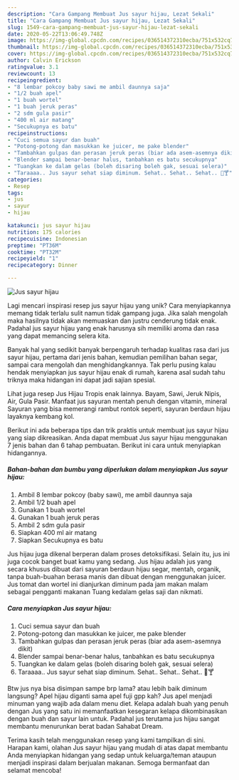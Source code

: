 ```yaml
---
description: "Cara Gampang Membuat Jus sayur hijau, Lezat Sekali"
title: "Cara Gampang Membuat Jus sayur hijau, Lezat Sekali"
slug: 1549-cara-gampang-membuat-jus-sayur-hijau-lezat-sekali
date: 2020-05-22T13:06:49.748Z
image: https://img-global.cpcdn.com/recipes/036514372310ecba/751x532cq70/jus-sayur-hijau-foto-resep-utama.jpg
thumbnail: https://img-global.cpcdn.com/recipes/036514372310ecba/751x532cq70/jus-sayur-hijau-foto-resep-utama.jpg
cover: https://img-global.cpcdn.com/recipes/036514372310ecba/751x532cq70/jus-sayur-hijau-foto-resep-utama.jpg
author: Calvin Erickson
ratingvalue: 3.1
reviewcount: 13
recipeingredient:
- "8 lembar pokcoy baby sawi me ambil daunnya saja"
- "1/2 buah apel"
- "1 buah wortel"
- "1 buah jeruk peras"
- "2 sdm gula pasir"
- "400 ml air matang"
- "Secukupnya es batu"
recipeinstructions:
- "Cuci semua sayur dan buah"
- "Potong-potong dan masukkan ke juicer, me pake blender"
- "Tambahkan gulpas dan perasan jeruk peras (biar ada asem-asemnya dikit)"
- "Blender sampai benar-benar halus, tanbahkan es batu secukupnya"
- "Tuangkan ke dalam gelas (boleh disaring boleh gak, sesuai selera)"
- "Taraaaa.. Jus sayur sehat siap diminum. Sehat.. Sehat.. Sehat.. 🍹🍸"
categories:
- Resep
tags:
- jus
- sayur
- hijau

katakunci: jus sayur hijau 
nutrition: 175 calories
recipecuisine: Indonesian
preptime: "PT36M"
cooktime: "PT32M"
recipeyield: "1"
recipecategory: Dinner

---
```



![Jus sayur hijau](https://img-global.cpcdn.com/recipes/036514372310ecba/751x532cq70/jus-sayur-hijau-foto-resep-utama.jpg)

Lagi mencari inspirasi resep jus sayur hijau yang unik? Cara menyiapkannya memang tidak terlalu sulit namun tidak gampang juga. Jika salah mengolah maka hasilnya tidak akan memuaskan dan justru cenderung tidak enak. Padahal jus sayur hijau yang enak harusnya sih memiliki aroma dan rasa yang dapat memancing selera kita.

Banyak hal yang sedikit banyak berpengaruh terhadap kualitas rasa dari jus sayur hijau, pertama dari jenis bahan, kemudian pemilihan bahan segar, sampai cara mengolah dan menghidangkannya. Tak perlu pusing kalau hendak menyiapkan jus sayur hijau enak di rumah, karena asal sudah tahu triknya maka hidangan ini dapat jadi sajian spesial.

Lihat juga resep Jus Hijau Tropis enak lainnya. Bayam, Sawi, Jeruk Nipis, Air, Gula Pasir. Manfaat jus sayuran mentah penuh dengan vitamin, mineral Sayuran yang bisa memerangi rambut rontok seperti, sayuran berdaun hijau layaknya kembang kol.


Berikut ini ada beberapa tips dan trik praktis untuk membuat jus sayur hijau yang siap dikreasikan. Anda dapat membuat Jus sayur hijau menggunakan 7 jenis bahan dan 6 tahap pembuatan. Berikut ini cara untuk menyiapkan hidangannya.

<!--inarticleads1-->

##### Bahan-bahan dan bumbu yang diperlukan dalam menyiapkan Jus sayur hijau:

1. Ambil 8 lembar pokcoy (baby sawi), me ambil daunnya saja
1. Ambil 1/2 buah apel
1. Gunakan 1 buah wortel
1. Gunakan 1 buah jeruk peras
1. Ambil 2 sdm gula pasir
1. Siapkan 400 ml air matang
1. Siapkan Secukupnya es batu


Jus hijau juga dikenal berperan dalam proses detoksifikasi. Selain itu, jus ini juga cocok banget buat kamu yang sedang. Jus hijau adalah jus yang secara khusus dibuat dari sayuran berdaun hijau segar, mentah, organik, tanpa buah-buahan berasa manis dan dibuat dengan menggunakan juicer. Jus tomat dan wortel ini dianjurkan diminum pada jam makan malam sebagai pengganti makanan Tuang kedalam gelas saji dan nikmati. 

<!--inarticleads2-->

##### Cara menyiapkan Jus sayur hijau:

1. Cuci semua sayur dan buah
1. Potong-potong dan masukkan ke juicer, me pake blender
1. Tambahkan gulpas dan perasan jeruk peras (biar ada asem-asemnya dikit)
1. Blender sampai benar-benar halus, tanbahkan es batu secukupnya
1. Tuangkan ke dalam gelas (boleh disaring boleh gak, sesuai selera)
1. Taraaaa.. Jus sayur sehat siap diminum. Sehat.. Sehat.. Sehat.. 🍹🍸


Btw jus nya bisa disimpan sampe brp lama? atau lebih baik diminum langsung? Apel hijau diganti sama apel fuji gpp kah? Jus apel menjadi minuman yang wajib ada dalam menu diet. Kelapa adalah buah yang penuh dengan Jus yang satu ini memanfaatkan kesegaran kelapa dikombinasikan dengan buah dan sayur lain untuk. Padahal jus terutama jus hijau sangat membantu menurunkan berat badan Sahabat Dream. 

Terima kasih telah menggunakan resep yang kami tampilkan di sini. Harapan kami, olahan Jus sayur hijau yang mudah di atas dapat membantu Anda menyiapkan hidangan yang sedap untuk keluarga/teman ataupun menjadi inspirasi dalam berjualan makanan. Semoga bermanfaat dan selamat mencoba!
